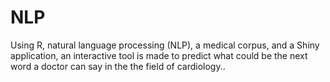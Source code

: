 # NLP
Using R, natural language processing (NLP), a medical corpus, and a Shiny application, an interactive tool is made to predict what could be the next word a doctor can say in the the field of cardiology..
